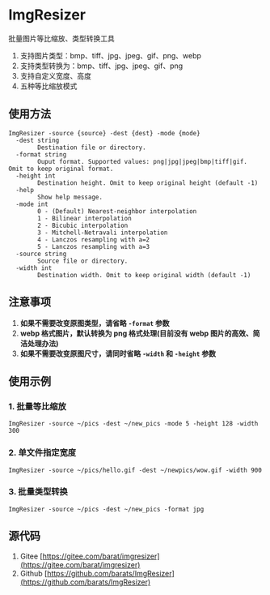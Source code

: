 # ImgResizer

批量图片等比缩放、类型转换工具  
1. 支持图片类型：bmp、tiff、jpg、jpeg、gif、png、webp  
1. 支持类型转换为：bmp、tiff、jpg、jpeg、gif、png  
1. 支持自定义宽度、高度
1. 五种等比缩放模式

## 使用方法

```
ImgResizer -source {source} -dest {dest} -mode {mode}
  -dest string
        Destination file or directory.
  -format string
        Ouput format. Supported values: png|jpg|jpeg|bmp|tiff|gif. Omit to keep original format.
  -height int
        Destination height. Omit to keep original height (default -1)
  -help
        Show help message.
  -mode int
        0 - (Default) Nearest-neighbor interpolation
        1 - Bilinear interpolation
        2 - Bicubic interpolation
        3 - Mitchell-Netravali interpolation
        4 - Lanczos resampling with a=2
        5 - Lanczos resampling with a=3
  -source string
        Source file or directory.
  -width int
        Destination width. Omit to keep original width (default -1)
```

## 注意事项

1. **如果不需要改变原图类型，请省略 `-format` 参数**
1. **webp 格式图片，默认转换为 png 格式处理(目前没有 webp 图片的高效、简洁处理办法)**
1. **如果不需要改变原图尺寸，请同时省略 `-width` 和 `-height` 参数** 

## 使用示例

### 1. 批量等比缩放

```
ImgResizer -source ~/pics -dest ~/new_pics -mode 5 -height 128 -width 300
```

### 2. 单文件指定宽度

```
ImgResizer -source ~/pics/hello.gif -dest ~/newpics/wow.gif -width 900
```

### 3. 批量类型转换

```
ImgResizer -source ~/pics -dest ~/new_pics -format jpg
```

## 源代码
1. Gitee [https://gitee.com/barat/imgresizer](https://gitee.com/barat/imgresizer)
1. Github [https://github.com/barats/ImgResizer](https://github.com/barats/ImgResizer)

